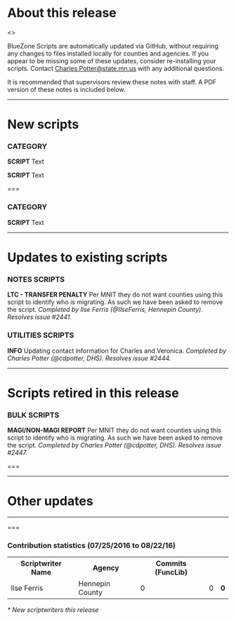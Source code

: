About this release
===
<<INFO ABOUT THE RELEASE WILL GO HERE>>

BlueZone Scripts are automatically updated via GitHub, without requiring any changes to files installed locally for counties and agencies. If you appear to be missing some of these updates, consider re-installing your scripts. Contact Charles.Potter@state.mn.us with any additional questions.

It is recommended that supervisors review these notes with staff. A PDF version of these notes is included below.

--------------------------------------------------------------------------------------------------------------------------------------------------------------------
New scripts
===
### CATEGORY
**SCRIPT**
Text

**SCRIPT**
Text

===
### CATEGORY
**SCRIPT**
Text

--------------------------------------------------------------------------------------------------------------------------------------------------------------------
Updates to existing scripts
===
### NOTES SCRIPTS
**LTC - TRANSFER PENALTY**
Per MNIT they do not want counties using this script to identify who is migrating. As such we have been asked to remove the script. *Completed by Ilse Ferris (@IlseFerris, Hennepin County). Resolves issue #2441.*

### UTILITIES SCRIPTS
**INFO**
Updating contact information for Charles and Veronica. *Completed by Charles Potter (@cdpotter, DHS). Resolves issue #2444.*

--------------------------------------------------------------------------------------------------------------------------------------------------------------------
Scripts retired in this release
===
### BULK SCRIPTS
**MAGI/NON-MAGI REPORT**
Per MNIT they do not want counties using this script to identify who is migrating. As such we have been asked to remove the script. *Completed by Charles Potter (@cdpotter, DHS). Resolves issue #2447.*

===

--------------------------------------------------------------------------------------------------------------------------------------------------------------------
Other updates
===

--------------------------------------------------------------------------------------------------------------------------------------------------------------------
===
### Contribution statistics (07/25/2016 to 08/22/16)

<table>
    <tr>
        <th>Scriptwriter Name</th>
        <th>Agency</th>
        <th>Commits (FuncLib)</th>
    </tr>
    <tr>
        <td>Ilse Ferris</td>
        <td>Hennepin County</td>
        <td>0</td>
        <td>0</td>
        <td><b>0</b></td>
    </tr>
</table>

<i>* New scriptwriters this release</i>
